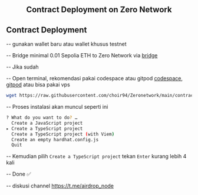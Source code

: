 <h2 align=center>Contract Deployment on Zero Network</h2>

## Contract Deployment

-- gunakan wallet baru atau wallet khusus testnet

-- Bridge minimal 0.01 Sepolia ETH to Zero Network via [bridge](https://bridge.zero.network/)

-- Jika sudah

-- Open terminal, rekomendasi pakai codespace atau gitpod [codespace](https://github.com/codespaces),   [gitpod](https://gitpod.io/workspaces) atau bisa pakai vps
```bash
wget https://raw.githubusercontent.com/choir94/Zeronetwork/main/contract.sh && chmod +x contract.sh && ./contract.sh
```

-- Proses instalasi akan muncul seperti ini
```bash
? What do you want to do? … 
  Create a JavaScript project
▸ Create a TypeScript project
  Create a TypeScript project (with Viem)
  Create an empty hardhat.config.js
  Quit
```

-- Kemudian pilih `Create a TypeScript project` tekan `Enter` kurang lebih 4 kali

-- Done ✅

-- diskusi channel https://t.me/airdrop_node
